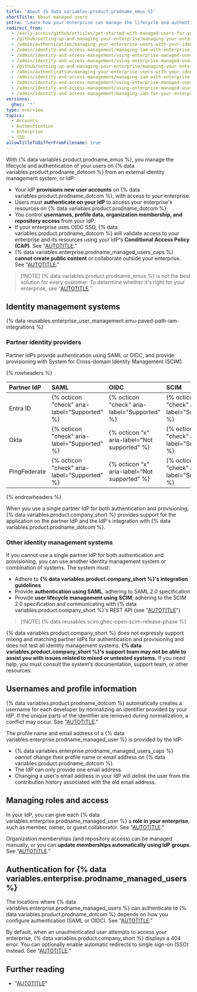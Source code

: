 ```yaml
---
title: 'About {% data variables.product.prodname_emus %}'
shortTitle: About managed users
intro: 'Learn how your enterprise can manage the lifecycle and authentication of users on {% data variables.product.prodname_dotcom %} from your identity provider (IdP).'
redirect_from:
  - /early-access/github/articles/get-started-with-managed-users-for-your-enterprise
  - /github/setting-up-and-managing-your-enterprise/managing-your-enterprise-users-with-your-identity-provider/about-enterprise-managed-users
  - /admin/authentication/managing-your-enterprise-users-with-your-identity-provider/about-enterprise-managed-users
  - /admin/identity-and-access-management/managing-iam-with-enterprise-managed-users/about-enterprise-managed-users
  - /admin/identity-and-access-management/using-enterprise-managed-users-and-saml-for-iam/about-enterprise-managed-users
  - /admin/identity-and-access-management/using-enterprise-managed-users-for-iam/about-enterprise-managed-users
  - /github/setting-up-and-managing-your-enterprise/managing-your-enterprise-users-with-your-identity-provider
  - /admin/authentication/managing-your-enterprise-users-with-your-identity-provider
  - /admin/identity-and-access-management/managing-iam-with-enterprise-managed-users
  - /admin/identity-and-access-management/using-enterprise-managed-users-and-saml-for-iam
  - /admin/identity-and-access-management/using-enterprise-managed-users-for-iam
  - /admin/identity-and-access-management/managing-iam-for-your-enterprise/about-enterprise-managed-users
versions:
  ghec: '*'
type: overview
topics:
  - Accounts
  - Authentication
  - Enterprise
  - SSO
allowTitleToDifferFromFilename: true
---
```


With {% data variables.product.prodname_emus %}, you manage the lifecycle and authentication of your users on {% data variables.product.prodname_dotcom %} from an external identity management system, or IdP:

- Your IdP **provisions new user accounts** on {% data variables.product.prodname_dotcom %}, with access to your enterprise.
- Users must **authenticate on your IdP** to access your enterprise's resources on {% data variables.product.prodname_dotcom %}.
- You control **usernames, profile data, organization membership, and repository access** from your IdP.
- If your enterprise uses OIDC SSO, {% data variables.product.prodname_dotcom %} will validate access to your enterprise and its resources using your IdP's **Conditional Access Policy (CAP)**. See "[AUTOTITLE](/admin/identity-and-access-management/using-enterprise-managed-users-for-iam/about-support-for-your-idps-conditional-access-policy)."
- {% data variables.enterprise.prodname_managed_users_caps %} **cannot create public content** or collaborate outside your enterprise. See "[AUTOTITLE](/admin/identity-and-access-management/understanding-iam-for-enterprises/abilities-and-restrictions-of-managed-user-accounts)."

> [!NOTE] {% data variables.product.prodname_emus %} is not the best solution for every customer. To determine whether it's right for your enterprise, see "[AUTOTITLE](/admin/identity-and-access-management/understanding-iam-for-enterprises/choosing-an-enterprise-type-for-github-enterprise-cloud)."

## Identity management systems

{% data reusables.enterprise_user_management.emu-paved-path-iam-integrations %}

### Partner identity providers

Partner IdPs provide authentication using SAML or OIDC, and provide provisioning with System for Cross-domain Identity Management (SCIM).

{% rowheaders %}

| Partner IdP | SAML | OIDC | SCIM |
| :- | :- | :- | :- |
| Entra ID | {% octicon "check" aria-label="Supported" %} | {% octicon "check" aria-label="Supported" %} | {% octicon "check" aria-label="Supported" %} |
| Okta | {% octicon "check" aria-label="Supported" %} | {% octicon "x" aria-label="Not supported" %} | {% octicon "check" aria-label="Supported" %} |
| PingFederate | {% octicon "check" aria-label="Supported" %} | {% octicon "x" aria-label="Not supported" %} | {% octicon "check" aria-label="Supported" %} |

{% endrowheaders %}

When you use a single partner IdP for both authentication and provisioning, {% data variables.product.company_short %} provides support for the application on the partner IdP and the IdP's integration with {% data variables.product.prodname_dotcom %}.

### Other identity management systems

If you cannot use a single partner IdP for both authentication and provisioning, you can use another identity management system or combination of systems. The system must:

- Adhere to **{% data variables.product.company_short %}'s integration guidelines**
- Provide **authentication using SAML**, adhering to SAML 2.0 specification
- Provide **user lifecycle management using SCIM**, adhering to the SCIM 2.0 specification and communicating with {% data variables.product.company_short %}'s REST API (see "[AUTOTITLE](/admin/identity-and-access-management/provisioning-user-accounts-for-enterprise-managed-users/provisioning-users-with-scim-using-the-rest-api)")

> [!NOTE] {% data reusables.scim.ghec-open-scim-release-phase %}

{% data variables.product.company_short %} does not expressly support mixing and matching partner IdPs for authentication and provisioning and does not test all identity management systems. **{% data variables.product.company_short %}'s support team may not be able to assist you with issues related to mixed or untested systems.** If you need help, you must consult the system's documentation, support team, or other resources.

## Usernames and profile information

{% data variables.product.prodname_dotcom %} automatically creates a username for each developer by normalizing an identifier provided by your IdP. If the unique parts of the identifier are removed during normalization, a conflict may occur. See "[AUTOTITLE](/admin/identity-and-access-management/managing-iam-for-your-enterprise/username-considerations-for-external-authentication#resolving-username-problems)."

The profile name and email address of a {% data variables.enterprise.prodname_managed_user %} is provided by the IdP:
- {% data variables.enterprise.prodname_managed_users_caps %} _cannot_ change their profile name or email address on {% data variables.product.prodname_dotcom %}.
- The IdP can only provide one email address.
- Changing a user's email address in your IdP will delink the user from the contribution history associated with the old email address.

## Managing roles and access

In your IdP, you can give each {% data variables.enterprise.prodname_managed_user %} a **role in your enterprise**, such as member, owner, or guest collaborator. See "[AUTOTITLE](/admin/user-management/managing-users-in-your-enterprise/roles-in-an-enterprise)."

Organization memberships (and repository access) can be managed manually, or you can **update memberships automatically using IdP groups**. See "[AUTOTITLE](/admin/identity-and-access-management/using-enterprise-managed-users-for-iam/managing-team-memberships-with-identity-provider-groups)."

## Authentication for {% data variables.enterprise.prodname_managed_users %}

The locations where {% data variables.enterprise.prodname_managed_users %} can authenticate to {% data variables.product.prodname_dotcom %} depends on how you configure authentication (SAML or OIDC). See "[AUTOTITLE](/authentication/authenticating-with-saml-single-sign-on/authenticating-with-a-managed-user-account)."

By default, when an unauthenticated user attempts to access your enterprise, {% data variables.product.company_short %} displays a 404 error. You can optionally enable automatic redirects to single sign-on (SSO) instead. See "[AUTOTITLE](/enterprise-cloud@latest/admin/policies/enforcing-policies-for-your-enterprise/enforcing-policies-for-security-settings-in-your-enterprise#managing-sso-for-unauthenticated-users)."

## Further reading

- "[AUTOTITLE](/admin/identity-and-access-management/understanding-iam-for-enterprises/getting-started-with-enterprise-managed-users)"

